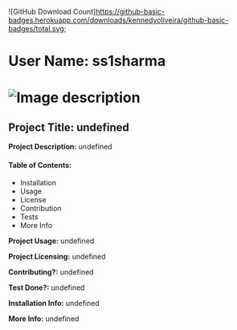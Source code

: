
![GitHub Download Count]https://github-basic-badges.herokuapp.com/downloads/kennedyoliveira/github-basic-badges/total.svg;
# User Name: ss1sharma  
# ![Image description](https://github.com/ss1sharma.png?size=200)
## Project Title: undefined

**Project Description:** undefined

#### Table of Contents:
- Installation
- Usage
- License
- Contribution
- Tests
- More Info

**Project Usage:** undefined

**Project Licensing:** undefined

**Contributing?:** undefined

**Test Done?:** undefined

**Installation Info:** undefined

**More Info:** undefined
